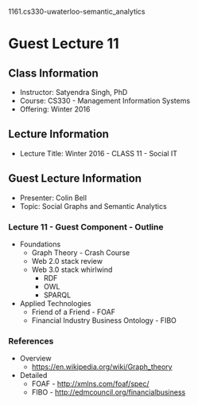 1161.cs330-uwaterloo-semantic_analytics

# Guest Lecture 11

## Class Information

* Instructor:	Satyendra Singh, PhD
* Course: 	CS330 - Management Information Systems
* Offering:	Winter 2016

## Lecture Information

* Lecture Title:  Winter 2016 - CLASS 11 - Social IT

## Guest Lecture Information

* Presenter:	Colin Bell
* Topic:	Social Graphs and Semantic Analytics

### Lecture 11 - Guest Component - Outline

* Foundations
    * Graph Theory - Crash Course
    * Web 2.0 stack review
    * Web 3.0 stack whirlwind
         * RDF
         * OWL
         * SPARQL
* Applied Technologies
    * Friend of a Friend - FOAF
    * Financial Industry Business Ontology - FIBO

### References

* Overview
     * https://en.wikipedia.org/wiki/Graph_theory
* Detailed
     * FOAF - http://xmlns.com/foaf/spec/
     * FIBO - http://edmcouncil.org/financialbusiness
